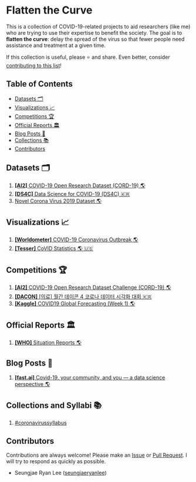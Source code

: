 # Flatten the Curve

This is a collection of COVID-19-related projects to aid researchers (like me) who are trying to use their expertise to benefit the society. The goal is to **flatten the curve**: delay the spread of the virus so that fewer people need assistance and treatment at a given time.

If this collection is useful, please ⭐ and share. Even better, consider [contributing to this list](#contributors)!

## Table of Contents

- [Datasets 🗂️](#datasets)
- [Visualizations 📈](#visualizations)
- [Competitions 🏆](#competitions)
- [Official Reports 🏛️](#official-reports)
- [Blog Posts 📝](#blog-posts)
- [Collections 📚](#collections)
- [Contributors](#contributors)

<h2 id="datasets">Datasets 🗂️</h2>

1. [**[AI2]** COVID-19 Open Research Dataset (CORD-19) 🌎](https://pages.semanticscholar.org/coronavirus-research)
2. [**[DS4C]** Data Science for COVID-19 (DS4C) 🇰🇷](https://www.kaggle.com/kimjihoo/coronavirusdataset)
3. [Novel Corona Virus 2019 Dataset 🌎](https://www.kaggle.com/sudalairajkumar/novel-corona-virus-2019-dataset)

<h2 id="visualizations">Visualizations 📈</h2>

1. [**[Worldometer]** COVID-19 Coronavirus Outbreak 🌎](https://www.worldometers.info/coronavirus/)
2. [**[Tesser]** CoVID Statistics 🌎 🇺🇸](https://covid.lepius.io/us)

<h2 id="competitions">Competitions 🏆</h2>

1. [**[AI2]** COVID-19 Open Research Dataset Challenge (CORD-19) 🌎](https://www.kaggle.com/allen-institute-for-ai/CORD-19-research-challenge)
2. [**[DACON]** [의료] 월간 데이콘 4 코로나 데이터 시각화 대회 🇰🇷](https://dacon.io/competitions/official/235590/overview/)
3. [**[Kaggle]** COVID19 Global Forecasting (Week 1) 🌎](https://www.kaggle.com/c/covid19-global-forecasting-week-1)

<h2 id="official-reports">Official Reports 🏛️</h2>

1. [**[WHO]** Situation Reports 🌎](https://www.who.int/emergencies/diseases/novel-coronavirus-2019/situation-reports)

<h2 id="blog-posts">Blog Posts 📝</h2>

1. [**[fast.ai]** Covid-19, your community, and you — a data science perspective 🌎](https://www.fast.ai/2020/03/09/coronavirus/)

<h2 id="collections">Collections and Syllabi 📚</h2>

1. [#coronavirussyllabus](https://docs.google.com/document/d/1dTkJmhWQ8NcxhmjeLp6ybT1_YOPhFLx9hZ43j1S7DjE/edit)

## Contributors

Contributions are always welcome! Please make an [Issue](https://github.com/seungjaeryanlee/flatten-the-curve/issues) or [Pull Request](https://github.com/seungjaeryanlee/flatten-the-curve/pulls). I will try to respond as quickly as possible.

- Seungjae Ryan Lee ([seungjaeryanlee](https://github.com/seungjaeryanlee/))
